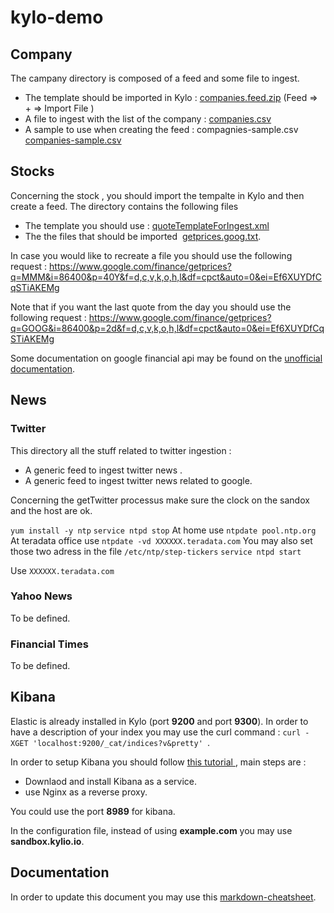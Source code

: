 # kylo-demo

## Company

The campany directory is composed of a feed and some file to ingest. 
* The template should be imported in Kylo : [companies.feed.zip](stocks/compagnies/feed/compagnies.feed.zip ) (Feed => + => Import File ) 
* A file to ingest with the list of the company : [companies.csv](stocks/compagnies/input/compagnies.csv )
* A sample to use when creating the feed : compagnies-sample.csv  [companies-sample.csv](stocks/compagnies/input/compagnies-sample.csv) 


## Stocks
Concerning the stock , you should import the tempalte in Kylo and then create a feed. The directory contains the following files 
* The template you should use : [quoteTemplateForIngest.xml](stocks/quotes/quoteTemplateForIngest.xml )
* The the files that should be imported  [getprices.goog.txt](stocks/quotes/input/02_fileToIngest/getprices.goog.txt ).

In case you would like to recreate a file you should use the following request : 
https://www.google.com/finance/getprices?q=MMM&i=86400&p=40Y&f=d,c,v,k,o,h,l&df=cpct&auto=0&ei=Ef6XUYDfCqSTiAKEMg

Note that if you want the last quote from the day you should use the following request : 
https://www.google.com/finance/getprices?q=GOOG&i=86400&p=2d&f=d,c,v,k,o,h,l&df=cpct&auto=0&ei=Ef6XUYDfCqSTiAKEMg

Some documentation on google financial api may be found on the [unofficial documentation](http://www.networkerror.org/component/content/article/1-technical-wootness/44-googles-undocumented-finance-api.html).

## News 

### Twitter

This directory all the stuff related to twitter ingestion :
* A generic feed to ingest twitter news .  
* A generic feed to ingest twitter news related to google. 

Concerning the getTwitter processus make sure the clock on the sandox and the host are ok. 

`yum install -y ntp`
`service ntpd stop`
At home use `ntpdate pool.ntp.org` 
At teradata office use `ntpdate -vd XXXXXX.teradata.com`
You may also set those two adress in the file `/etc/ntp/step-tickers`
`service ntpd start`

Use `XXXXXX.teradata.com`



### Yahoo News 
To be defined.

### Financial Times 
To be defined.


## Kibana 

Elastic is already installed in Kylo (port __9200__ and port __9300__).
In order to have a description of your index you may use the curl command : `curl -XGET 'localhost:9200/_cat/indices?v&pretty' `.


In order to setup Kibana you should follow [this tutorial ](https://www.digitalocean.com/community/tutorials/how-to-install-elasticsearch-logstash-and-kibana-elk-stack-on-centos-7), main steps are : 
* Downlaod and install Kibana as a service.
* use Nginx as a reverse proxy. 

You could use the port __8989__ for kibana. 

In the configuration file, instead of using __example.com__  you may use __sandbox.kylio.io__.



## Documentation 

In order to update this document you may use this [markdown-cheatsheet](https://github.com/tchapi/markdown-cheatsheet/blob/master/README.md).
